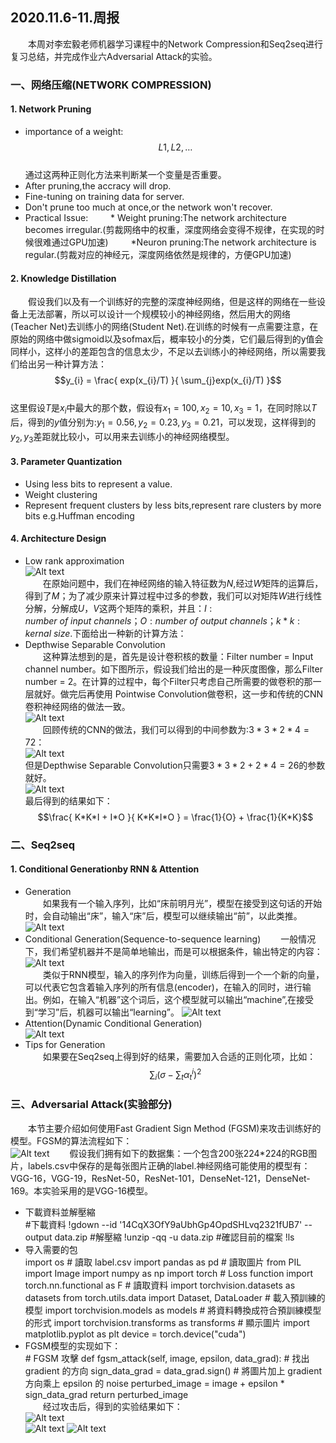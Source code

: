 ## 2020.11.6-11.周报  
&emsp;&emsp;本周对李宏毅老师机器学习课程中的Network Compression和Seq2seq进行复习总结，并完成作业六Adversarial Attack的实验。
### 一、网络压缩(NETWORK COMPRESSION)  
#### 1. Network Pruning  
* importance of a weight:  
$$L1,L2,\dots$$  
通过这两种正则化方法来判断某一个变量是否重要。  
* After pruning,the accracy will drop.
* Fine-tuning on training data for server.
* Don't prune too much at once,or the network won't recover.  
* Practical Issue:
&emsp;&emsp; * Weight pruning:The network architecture becomes irregular.(剪裁网络中的权重，深度网络会变得不规律，在实现的时候很难通过GPU加速)
&emsp;&emsp; *Neuron pruning:The network architecture is regular.(剪裁对应的神经元，深度网络依然是规律的，方便GPU加速)
#### 2. Knowledge Distillation  
&emsp;&emsp;假设我们以及有一个训练好的完整的深度神经网络，但是这样的网络在一些设备上无法部署，所以可以设计一个规模较小的神经网络，然后用大的网络(Teacher Net)去训练小的网络(Student Net).在训练的时候有一点需要注意，在原始的网络中做sigmoid以及sofmax后，概率较小的分类，它们最后得到的y值会同样小，这样小的差距包含的信息太少，不足以去训练小的神经网络，所以需要我们给出另一种计算方法：  
$$y_{i} = \frac{ exp(x_{i}/T) }{ \sum_{j}exp(x_{i}/T) }$$  
这里假设$T$是$x_{i}$中最大的那个数，假设有$x_{1} = 100,x_{2}=10,x_{3}=1$，在同时除以$T$后，得到的$y$值分别为:$y_{1} = 0.56,y_{2}=0.23,y_{3} = 0.21$，可以发现，这样得到的$y_{2},y_{3}$差距就比较小，可以用来去训练小的神经网络模型。
#### 3. Parameter Quantization  
* Using less bits to represent a value.  
* Weight clustering   
* Represent frequent clusters by less bits,represent rare clusters by more bits
  e.g.Huffman encoding
#### 4. Architecture Design  
* Low rank approximation  
  ![Alt text](https://img-blog.csdnimg.cn/20201109163510744.png?x-oss-process=image/watermark,type_ZmFuZ3poZW5naGVpdGk,shadow_10,text_aHR0cHM6Ly9ibG9nLmNzZG4ubmV0L3dlaXhpbl80MjEzMDMwMA==,size_16,color_FFFFFF,t_70#pic_center)  
&emsp;&emsp;在原始问题中，我们在神经网络的输入特征数为$N$,经过$W$矩阵的运算后，得到了$M$；为了减少原来计算过程中过多的参数，我们可以对矩阵$W$进行线性分解，分解成$U$，$V$这两个矩阵的乘积，并且：$I:number \ of \ input \ channels$；$O:number \ of \ output \ channels$；$k*k:kernal \ size$.下面给出一种新的计算方法：  
* Depthwise Separable Convolution  
&emsp;&emsp;这种算法想到的是，首先是设计卷积核的数量：Filter number = Input channel number。如下图所示，假设我们给出的是一种灰度图像，那么Filter number = 2。在计算的过程中，每个Filter只考虑自己所需要的做卷积的那一层就好。做完后再使用 Pointwise Convolution做卷积，这一步和传统的CNN卷积神经网络的做法一致。  
![Alt text](https://img-blog.csdnimg.cn/20201109163633525.png?x-oss-process=image/watermark,type_ZmFuZ3poZW5naGVpdGk,shadow_10,text_aHR0cHM6Ly9ibG9nLmNzZG4ubmV0L3dlaXhpbl80MjEzMDMwMA==,size_16,color_FFFFFF,t_70#pic_center)  
&emsp;&emsp;回顾传统的CNN的做法，我们可以得到的中间参数为:$3*3*2*4=72$：  
![Alt text](https://img-blog.csdnimg.cn/20201109163825222.png?x-oss-process=image/watermark,type_ZmFuZ3poZW5naGVpdGk,shadow_10,text_aHR0cHM6Ly9ibG9nLmNzZG4ubmV0L3dlaXhpbl80MjEzMDMwMA==,size_16,color_FFFFFF,t_70#pic_center)  
但是Depthwise Separable Convolution只需要$3*3*2 + 2*4 = 26$的参数就好。  
![Alt text](https://img-blog.csdnimg.cn/20201109163954817.png?x-oss-process=image/watermark,type_ZmFuZ3poZW5naGVpdGk,shadow_10,text_aHR0cHM6Ly9ibG9nLmNzZG4ubmV0L3dlaXhpbl80MjEzMDMwMA==,size_16,color_FFFFFF,t_70#pic_center)  
最后得到的结果如下：  
$$\frac{ K*K*I + I*O }{ K*K*I*O } = \frac{1}{O} + \frac{1}{K*K}$$    
### 二、Seq2seq  
#### 1. Conditional Generationby RNN & Attention
* Generation  
&emsp;&emsp;如果我有一个输入序列，比如“床前明月光”，模型在接受到这句话的开始时，会自动输出“床”，输入“床”后，模型可以继续输出“前”，以此类推。  
![Alt text](https://img-blog.csdnimg.cn/20201114114645892.png?x-oss-process=image/watermark,type_ZmFuZ3poZW5naGVpdGk,shadow_10,text_aHR0cHM6Ly9ibG9nLmNzZG4ubmV0L3dlaXhpbl80MjEzMDMwMA==,size_16,color_FFFFFF,t_70#pic_center)  
* Conditional Generation(Sequence-to-sequence learning)
&emsp;&emsp;一般情况下，我们希望机器并不是简单地输出，而是可以根据条件，输出特定的内容：  
![Alt text](https://img-blog.csdnimg.cn/20201114115043723.png?x-oss-process=image/watermark,type_ZmFuZ3poZW5naGVpdGk,shadow_10,text_aHR0cHM6Ly9ibG9nLmNzZG4ubmV0L3dlaXhpbl80MjEzMDMwMA==,size_16,color_FFFFFF,t_70#pic_center)  
&emsp;&emsp;类似于RNN模型，输入的序列作为向量，训练后得到一个一个新的向量，可以代表它包含着输入序列的所有信息(encoder)，在输入的同时，进行输出。例如，在输入“机器”这个词后，这个模型就可以输出“machine”,在接受到“学习”后，机器可以输出“learning”。 
![Alt text](https://img-blog.csdnimg.cn/20201114115649200.png?x-oss-process=image/watermark,type_ZmFuZ3poZW5naGVpdGk,shadow_10,text_aHR0cHM6Ly9ibG9nLmNzZG4ubmV0L3dlaXhpbl80MjEzMDMwMA==,size_16,color_FFFFFF,t_70#pic_center)  
* Attention(Dynamic Conditional Generation)  
![Alt text](https://img-blog.csdnimg.cn/20201114120444642.png?x-oss-process=image/watermark,type_ZmFuZ3poZW5naGVpdGk,shadow_10,text_aHR0cHM6Ly9ibG9nLmNzZG4ubmV0L3dlaXhpbl80MjEzMDMwMA==,size_16,color_FFFFFF,t_70#pic_center)
* Tips for Generation  
&emsp;&emsp;如果要在Seq2seq上得到好的结果，需要加入合适的正则化项，比如：  
$$\sum_{i}(\sigma-\sum_{t}\alpha_{t}^{i})^{2}$$

### 三、Adversarial Attack(实验部分)  
&emsp;&emsp;本节主要介绍如何使用Fast Gradient Sign Method (FGSM)来攻击训练好的模型。FGSM的算法流程如下：  
![Alt text](https://img-blog.csdnimg.cn/202011141144089.png?x-oss-process=image/watermark,type_ZmFuZ3poZW5naGVpdGk,shadow_10,text_aHR0cHM6Ly9ibG9nLmNzZG4ubmV0L3dlaXhpbl80MjEzMDMwMA==,size_16,color_FFFFFF,t_70#pic_center) 
&emsp;&emsp;假设我们拥有如下的数据集：一个包含200张224*224的RGB图片，labels.csv中保存的是每张图片正确的label.神经网络可能使用的模型有：VGG-16，VGG-19，ResNet-50，ResNet-101，DenseNet-121，DenseNet-169。本实验采用的是VGG-16模型。  
* 下載資料並解壓縮  
\#下載資料
!gdown --id '14CqX3OfY9aUbhGp4OpdSHLvq2321fUB7' --output data.zip
\#解壓縮
!unzip -qq -u data.zip
\#確認目前的檔案
!ls  
* 导入需要的包  
  import os
\# 讀取 label.csv
import pandas as pd
\# 讀取圖片
from PIL import Image
import numpy as np
import torch
\# Loss function
import torch.nn.functional as F
\# 讀取資料
import torchvision.datasets as datasets
from torch.utils.data import Dataset, DataLoader
\# 載入預訓練的模型
import torchvision.models as models
\# 將資料轉換成符合預訓練模型的形式
import torchvision.transforms as transforms
\# 顯示圖片
import matplotlib.pyplot as plt
device = torch.device("cuda")  
* FGSM模型的实现如下：  
  \# FGSM 攻擊
    def fgsm_attack(self, image, epsilon, data_grad):
        \# 找出 gradient 的方向
        sign_data_grad = data_grad.sign()
        \# 將圖片加上 gradient 方向乘上 epsilon 的 noise
        perturbed_image = image + epsilon * sign_data_grad
        return perturbed_image  
&emsp;&emsp;经过攻击后，得到的实验结果如下：  
![Alt text](https://img-blog.csdnimg.cn/20201114125338631.png#pic_center)  
![Alt text](https://img-blog.csdnimg.cn/20201114125338605.png#pic_center) 
![Alt text](https://img-blog.csdnimg.cn/20201114125338590.png#pic_center) 

